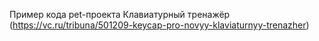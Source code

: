 Пример кода pet-проекта Клавиатурный тренажёр (https://vc.ru/tribuna/501209-keycap-pro-novyy-klaviaturnyy-trenazher)

